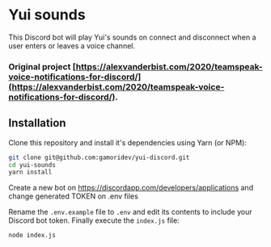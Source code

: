# Yui sounds

This Discord bot will play Yui's sounds on connect and disconnect when a user enters or leaves a voice channel.

### Original project [https://alexvanderbist.com/2020/teamspeak-voice-notifications-for-discord/](https://alexvanderbist.com/2020/teamspeak-voice-notifications-for-discord/).

## Installation

Clone this repository and install it's dependencies using Yarn (or NPM):

```bash
git clone git@github.com:gamoridev/yui-discord.git
cd yui-sounds
yarn install
```

Create a new bot on https://discordapp.com/developers/applications and change generated TOKEN on .env files

Rename the `.env.example` file to `.env` and edit its contents to include your Discord bot token. Finally execute the `index.js` file:

```bash
node index.js
```
